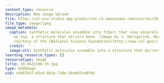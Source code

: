 ```yaml
---
content_type: resource
description: New image Upload
file: https://ol-ocw-studio-app-production.s3.amazonaws.com/courses/20-462j-molecular-principles-of-biomaterials-spring-2006/a4d9703702c69b1e710e56e697c40f0d_20-462js06-th.jpg
file_type: image/jpeg
image_metadata:
  caption: Synthetic molecules assemble into fibers that coax minerals into growing
    on top, a structure that mirrors bone. (Image by J. Hartgerink, Northwestern University;
    courtesy of the [National Science Foundation](http://www.nsf.gov/).)
  credit: ''
  image-alt: Synthetic molecules assemble into a structure that mirrors bone.
learning_resource_types: []
resourcetype: Image
title: 20-462js06-th.jpg
type: OCWImage
uid: a4d97037-02c6-9b1e-710e-56e697c40f0d
---
```

